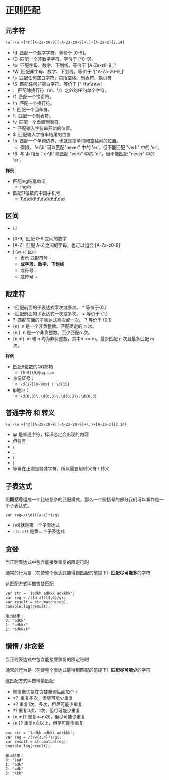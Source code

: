 # 正则匹配

## 元字符

`\w[-\w.+]*@([A-Za-z0-9][-A-Za-z0-9]+.)+[A-Za-z]{2,14}`

- \d  匹配一个数字字符。等价于 [0-9]。
- \D  匹配一个非数字字符。等价于 [^0-9]。
- \w  匹配字母、数字、下划线。等价于'[A-Za-z0-9_]'
- \W  匹配非字母、数字、下划线。等价于 '[^A-Za-z0-9_]'
- \s  匹配任何空白字符，包括空格、制表符、换页符
- \S  匹配任何非空白字符。等价于 [^ \f\n\r\t\v]
- .   匹配除换行符（\n、\r）之外的任何单个字符。
- \f  匹配一个换页符。
- \n  匹配一个换行符。
- \  匹配一个回车符。
- \t  匹配一个制表符。
- \v  匹配一个垂直制表符。
- ^  匹配输入字符串开始的位置。
- $  匹配输入字符串结尾的位置
- \b  匹配一个单词边界，也就是指单词和空格间的位置。
	- 例如， 'er\b' 可以匹配"never" 中的 'er'，但不能匹配 "verb" 中的 'er'。
- \B  与 \b 相反：er\B' 能匹配 "verb" 中的 'er'，但不能匹配 "never" 中的 'er'。

**样例**

- 匹配ing结尾单词
	- ing\b
- 匹配11位数的中国手机号
	- 1\d\d\d\d\d\d\d\d\d\d

## 区间
- [ ]
- [0-9]  匹配 0-9 之间的数字
- [A-Z]  匹配 A-Z 之间的字母，也可以组合 [A-Za-z0-9]
- [-\w.+] 区间
	- 表示 匹配符号 -
	- **或字母、数字、下划线**
	- 或符号 .
	- 或符号 +

## 限定符
- `*`匹配前面的子表达式零次或多次。 * 等价于{0,}
- `+`匹配前面的子表达式一次或多次。 + 等价于 {1,}
- ?  匹配前面的子表达式零次或一次。 ? 等价于 {0,1}
- {n}  n 是一个非负整数。匹配确定的 n 次。
- {n,}  n 是一个非负整数。至少匹配n 次。
- {n,m}  m 和 n 均为非负整数，其中n <= m。最少匹配 n 次且最多匹配 m 次。

**样例**

- 匹配9位数的QQ邮箱
	- `[0-9]{9}@qq.com`
- 身份证号：
	- `\d{17}[0-9Xx] | \d{15}`
- ip地址：
	- `\d{0,3}\.\d{0,3}\.\d{0,3}\.\d{0,3}`

## 普通字符 和 转义
```
\w[-\w.+]*@([A-Za-z0-9][-A-Za-z0-9]+\.)+[A-Za-z]{2,14}
```

- @ 是普通字符，标识必定会出现的内容
- 但符号
- /
- .
- (
- )
- 等等在正则是特殊字符，所以需要用转义符 \ 转义

## 子表达式

用**圆括号**组成一个比较复杂的匹配模式，那么一个圆括号的部分我们可以看作是一个子表达式。
```
var reg=/(\d)([a-z]*)/gi
```

- (\d)就是第一个子表达式
- `([a-z])` 是第二个子表达式


## 贪婪
当正则表达式中包含能接受重复的限定符时

通常的行为是（在使整个表达式能得到匹配的前提下）**匹配尽可能多**的字符

这匹配方式叫做贪婪匹配

```
var str = '1adkk adkkk adkkkk';
var reg = /([a-z]){4,6}/gi;
var result = str.match(reg);
console.log(result);

输出结果：  
0: "adkk"
1: "adkkk"
2: "adkkkk"
```


## 懒惰 / 非贪婪
当正则表达式中包含能接受重复的限定符时

通常的行为是（在使整个表达式能得到匹配的前提下）**匹配尽可能少**的字符

这匹配方式叫做懒惰匹配

- 懒惰量词是在贪婪量词后面加个 `?`
- *?  重复多次，但尽可能少重复
- +? 重复1次、多次，但尽可能少重复
- ?? 重复0次、1次，但尽可能少重复
- {n,m}? 重复n~m次，但尽可能少重复
- {n,}? 重复n次以上，但尽可能少重复
```
var str = '1adkk adkkk adkkkk';
var reg = /(\w{3,4}?)/gi;
var result = str.match(reg);
console.log(result);

输出结果：
0: "1ad"
1: "adk"
2: "adk"
3: "kkk"
```